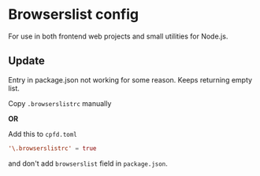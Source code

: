 # Browserslist config

For use in both frontend web projects and small utilities for Node.js.

## Update

Entry in package.json not working for some reason.
Keeps returning empty list.

Copy `.browserslistrc` manually

**OR**

Add this to `cpfd.toml`

```toml
'\.browserslistrc' = true
```

and don't add `browserslist` field in `package.json`.
